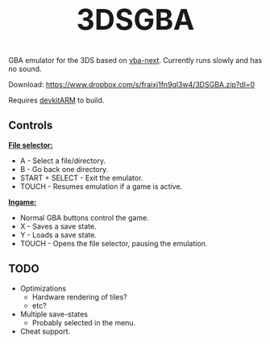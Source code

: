<b><center><h1>3DSGBA</h></center></b>
==========

GBA emulator for the 3DS based on [vba-next](https://github.com/libretro/vba-next). Currently runs slowly and has no sound.

Download: https://www.dropbox.com/s/fraixj1fn9ql3w4/3DSGBA.zip?dl=0

Requires [devkitARM](http://sourceforge.net/projects/devkitpro/files/devkitARM/) to build.


<b>Controls</b>
--------

<u><b>File selector:</u></b>
 * A - Select a file/directory.
 * B - Go back one directory.
 * START + SELECT - Exit the emulator.
 * TOUCH - Resumes emulation if a game is active.
 
<u><b>Ingame:</u></b>
 * Normal GBA buttons control the game.
 * X - Saves a save state.
 * Y - Loads a save state.
 * TOUCH - Opens the file selector, pausing the emulation.
 
 
<b>TODO</b>
--------

 * Optimizations
   * Hardware rendering of tiles?
   * etc?
 * Multiple save-states
   * Probably selected in the menu.
 * Cheat support.
